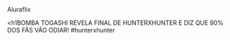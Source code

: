 <header></header>Aluraflix</header>


<h1BOMBA TOGASHI REVELA FINAL DE HUNTERXHUNTER E DIZ QUE 90% DOS FÃS VÃO ODIAR!
#hunterxhunter 

